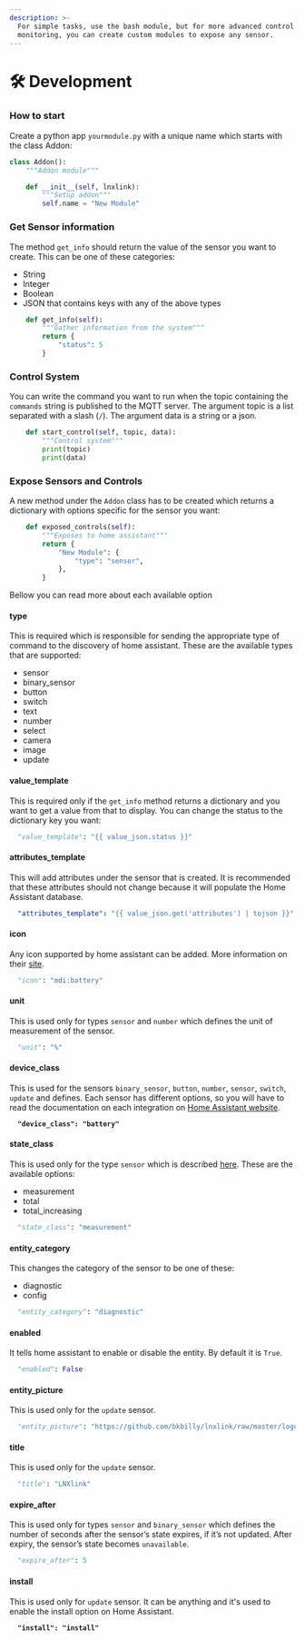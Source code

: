 ```yaml
---
description: >-
  For simple tasks, use the bash module, but for more advanced control or
  monitoring, you can create custom modules to expose any sensor.
---
```


# 🛠️ Development

### How to start

Create a python app `yourmodule.py` with a unique name which starts with the class Addon:

```python
class Addon():
    """Addon module"""

    def __init__(self, lnxlink):
        """Setup addon"""
        self.name = "New Module"
```

### Get Sensor information

The method `get_info` should return the value of the sensor you want to create. This can be one of these categories:

* String
* Integer
* Boolean
* JSON that contains keys with any of the above types

```python
    def get_info(self):
        """Gather information from the system"""
        return {
            "status": 5
        }
```

### Control System

You can write the command you want to run when the topic containing the `commands` string is published to the MQTT server. The argument topic is a list separated with a slash (`/`). The argument data is a string or a json.

```python
    def start_control(self, topic, data):
        """Control system"""
        print(topic)
        print(data)
```

### Expose Sensors and Controls

A new method under the `Addon` class has to be created which returns a dictionary with options specific for the sensor you want:

```python
    def exposed_controls(self):
        """Exposes to home assistant"""
        return {
            "New Module": {
                "type": "sensor",
            },
        }
```

Bellow you can read more about each available option

#### type

This is required which is responsible for sending the appropriate type of command to the discovery of home assistant. These are the available types that are supported:

* sensor
* binary\_sensor
* button
* switch
* text
* number
* select
* camera
* image
* update

#### value\_template

This is required only if the `get_info` method returns a dictionary and you want to get a value from that to display. You can change the status to the dictionary key you want:

```python
  "value_template": "{{ value_json.status }}"
```

#### attributes\_template

This will add attributes under the sensor that is created. It is recommended that these attributes should not change because it will populate the Home Assistant database.

```yaml
  "attributes_template": "{{ value_json.get('attributes') | tojson }}"
```

#### icon

Any icon supported by home assistant can be added. More information on their [site](https://www.home-assistant.io/docs/frontend/icons/).

```python
  "icon": "mdi:battery"
```

#### unit

This is used only for types `sensor` and `number` which defines the unit of measurement of the sensor.

```python
  "unit": "%"
```

#### device\_class

This is used for the sensors `binary_sensor`, `button`, `number`, `sensor`, `switch`, `update` and defines. Each sensor has different options, so you will have to read the documentation on each integration on [Home Assistant website](https://www.home-assistant.io/integrations/).

<pre class="language-python"><code class="lang-python"><strong>  "device_class": "battery"
</strong></code></pre>

#### state\_class

This is used only for the type `sensor` which is described [here](https://developers.home-assistant.io/docs/core/entity/sensor/#available-state-classes). These are the available options:

* measurement
* total
* total\_increasing

```python
  "state_class": "measurement"
```

#### entity\_category

This changes the category of the sensor to be one of these:

* diagnostic
* config

```python
  "entity_category": "diagnostic"
```

#### enabled

It tells home assistant to enable or disable the entity. By default it is `True`.

```python
  "enabled": False
```

#### entity\_picture

This is used only for the `update` sensor.

```python
  "entity_picture": "https://github.com/bkbilly/lnxlink/raw/master/logo.png?raw=true"
```

#### title

This is used only for the `update` sensor.

```python
  "title": "LNXlink"
```

#### expire\_after

This is used only for types `sensor` and `binary_sensor` which defines the number of seconds after the sensor’s state expires, if it’s not updated. After expiry, the sensor’s state becomes `unavailable`.

```python
  "expire_after": 5
```

#### install

This is used only for `update` sensor. It can be anything and it's used to enable the install option on Home Assistant.

<pre class="language-python"><code class="lang-python"><strong>  "install": "install"
</strong></code></pre>

